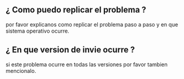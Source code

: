 ## ¿ Como puedo replicar el problema ?
por favor explicanos como replicar el problema paso a paso y en que sistema operativo ocurre.
## ¿ En que version de invie ocurre ?
si este problema ocurre en todas las versiones por favor tambien mencionalo.
